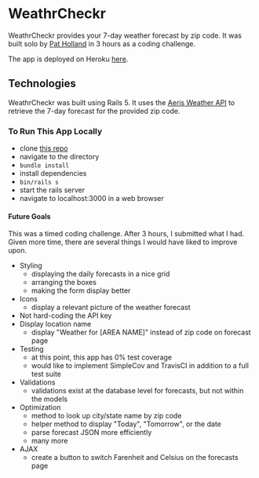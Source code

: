 # WeathrCheckr

WeathrCheckr provides your 7-day weather forecast by zip code. It was built solo by [Pat Holland](https://github.com/pholls) in 3 hours as a coding challenge.

The app is deployed on Heroku [here](https://weathrcheckr.herokuapp.com/).

## Technologies

WeathrCheckr was built using Rails 5. It uses the [Aeris Weather API](https://www.aerisweather.com/support/docs/api/) to retrieve the 7-day forecast for the provided zip code.

### To Run This App Locally

* clone [this repo](https://github.com/pholls/weathrcheckr.git)
* navigate to the directory
* `bundle install`
* install dependencies
* `bin/rails s`
* start the rails server
* navigate to localhost:3000 in a web browser

#### Future Goals

This was a timed coding challenge. After 3 hours, I submitted what I had. Given more time, there are several things I would have liked to improve upon.

* Styling
    * displaying the daily forecasts in a nice grid
    * arranging the boxes
    * making the form display better
* Icons
    * display a relevant picture of the weather forecast
* Not hard-coding the API key
* Display location name
    * display "Weather for [AREA NAME]" instead of zip code on forecast page
* Testing
    * at this point, this app has 0% test coverage
    * would like to implement SimpleCov and TravisCI in addition to a full test suite
* Validations
    * validations exist at the database level for forecasts, but not within the models
* Optimization
    * method to look up city/state name by zip code
    * helper method to display "Today", "Tomorrow", or the date
    * parse forecast JSON more efficiently
    * many more
 * AJAX
    * create a button to switch Farenheit and Celsius on the forecasts page
